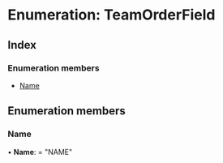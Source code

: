 
# Enumeration: TeamOrderField

## Index

### Enumeration members

* [Name](teamorderfield.md#name)

## Enumeration members

###  Name

• **Name**: = "NAME"
